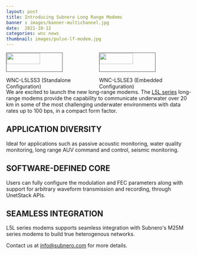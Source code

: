 ```yaml
---
layout: post
title: Introducing Subnero Long Range Modems
banner : images/banner-multichannel.jpg
date:  2021-10-12
categories: wnc news
thumbnail: images/pulse-lf-modem.jpg
---
```


<div style="display: flex;flex-wrap:wrap;">
    <div style="flex:50%;">
    <img src="{{site.baseurl}}/images/thumbnail-wnc-l5lse4.png" style='width:60%;border:1px solid #555'>
    <p>WNC-L5LSS3 (Standalone Configuration)</p>
    </div>
    <div style="flex:50%;">
    <img src="{{site.baseurl}}/images/thumbnail-wnc-l5lss4.png" style='width:60%;border:1px solid #555'>
    <p>WNC-L5LSE3 (Embedded Configuration)</p>
</div>
</div>
<div class="spacing"></div>

We are excited to launch the new long-range modems. The [L5L series](https://subnero.com/products/modem.html?&section=L5Lseries) long-range modems provide the capability to communicate underwater over 20 km in some of the most challenging underwater environments with data rates up to 100 bps, in a compact form factor.

## APPLICATION DIVERSITY
Ideal for applications such as passive acoustic monitoring, water quality monitoring, long range AUV command and control, seismic monitoring.

## SOFTWARE-DEFINED CORE
Users can fully configure the modulation and FEC parameters along with support for arbitrary waveform transmission and recording, through UnetStack APIs.

## SEAMLESS INTEGRATION
L5L series modems supports seamless integration with Subnero's M25M series modems to build true heterogenous networks.


Contact us at info@subnero.com for more details.
